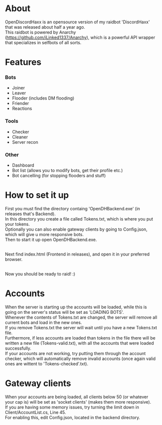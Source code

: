 # About
OpenDiscordHaxx is an opensource version of my raidbot 'DiscordHaxx' that was released about half a year ago.<br>
This raidbot is powered by Anarchy (https://github.com/iLinked1337/Anarchy), which is a powerful API wrapper that specializes in selfbots of all sorts.<br>

# Features
### Bots
- Joiner
- Leaver
- Flooder (includes DM flooding)
- Friender
- Reactions

### Tools
- Checker
- Cleaner
- Server recon

### Other
- Dashboard
- Bot list (allows you to modify bots, get their profile etc.)
- Bot cancelling (for stopping flooders and stuff)

# How to set it up
First you must find the directory containg 'OpenDHBackend.exe' (in releases that's Backend).<br>
In this directory you create a file called Tokens.txt, which is where you put your tokens.<br>
Optionally you can also enable gateway clients by going to Config.json, which will give u more responsive bots.<br>
Then to start it up open OpenDHBackend.exe.<br><br>

Next find index.html (Frontend in releases), and open it in your preferred browser.<br><br>

Now you should be ready to raid! :)<br>

# Accounts
When the server is starting up the accounts will be loaded, while this is going on the server's status will be set as 'LOADING BOTS'.<br>
Whenever the contents of Tokens.txt are changed, the server will remove all current bots and load in the new ones.<br>
If you remove Tokens.txt the server will wait until you have a new Tokens.txt file.<br>
Furthermore, if less accounts are loaded than tokens in the file there will be written a new file (Tokens-valid.txt), with all the accounts that were loaded successfully.<br>
If your accounts are not working, try putting them through the account checker, which will automatically remove invalid accounts (once again valid ones are wittent to 'Tokens-checked'.txt).<br>


# Gateway clients
When your accounts are being loaded, all clients below 50 (or whatever your cap is) will be set as 'socket clients' (makes them more responsive).<br>
If you are having some memory issues, try turning the limit down in Client/AccountList.cs, Line 45.<br>
For enabling this, edit Config.json, located in the backend directory.
